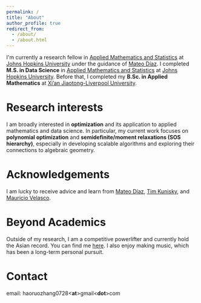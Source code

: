 ```yaml
---
permalink: /
title: "About"
author_profile: true
redirect_from: 
  - /about/
  - /about.html
---
```

I'm currently a research fellow in [Applied Mathematics and Statistics](https://engineering.jhu.edu/ams/) at [Johns Hopkins University](https://www.jhu.edu/) under the guidance of [Mateo Díaz](https://mateodd25.github.io/). I completed **M.S. in Data Science** in [Applied Mathematics and Statistics](https://engineering.jhu.edu/ams/) at [Johns Hopkins University](https://www.jhu.edu/). Before that, I completed my **B.Sc. in Applied Mathematics** at [Xi’an Jiaotong-Liverpool University](https://www.xjtlu.edu.cn/en).

Research interests
======
I am broadly interested in **optimization** and its application to applied mathematics and data science. In particular, my current work focuses on **polynomial optimization** and **semidefinite/moment relaxations (SOS hierarchy)**, especially in developing scalable algorithms and exploring their connections to algebraic geometry.

Acknowledgements
======
I am lucky to receive advice and learn from [Mateo Díaz](https://mateodd25.github.io/), [Tim Kunisky](http://www.kunisky.com/), and [Mauricio Velasco](https://mauricio-velasco.github.io/webpage/).

Beyond Academics
======
Outside of my research, I am a competitive powerlifter and currently hold the Asian record. You can find me [here](https://www.openpowerlifting.org/u/haoruozhang). I also enjoy making music, which has been a long-term personal pursuit.

Contact
======
email: haoruozhang0728<**at**>gmail<**dot**>com
